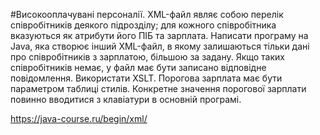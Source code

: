 #Високооплачувані персоналії. 
XML-файл являє собою перелік співробітників деякого підрозділу; для кожного співробітника вказуються як атрибути його ПІБ та зарплата. Написати програму на Java, яка створює інший XML-файл, в якому залишаються тільки дані про співробітників з зарплатою, більшою за задану. Якщо таких співробітників немає, у файл має бути записано відповідне повідомлення. Використати XSLT. Порогова зарплата має бути параметром таблиці стилів. Конкретне значення порогової зарплати повинно вводитися з клавіатури в основній програмі.

https://java-course.ru/begin/xml/